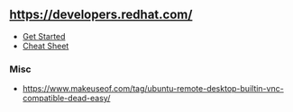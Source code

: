 ## https://developers.redhat.com/
- [Get Started](https://developers.redhat.com/products/rhel/hello-world#fndtn-windows)
- [Cheat Sheet](RHEL8_CheatSheet.pdf)

### Misc
- https://www.makeuseof.com/tag/ubuntu-remote-desktop-builtin-vnc-compatible-dead-easy/